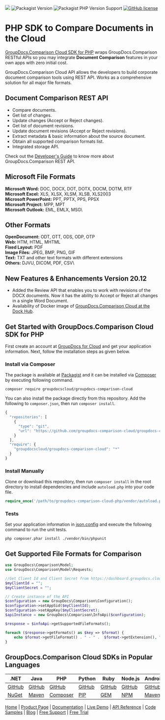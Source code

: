 ![](https://img.shields.io/badge/api-v2.0-lightgrey) ![Packagist Version](https://img.shields.io/packagist/v/groupdocscloud/groupdocs-comparison-cloud) ![Packagist PHP Version Support](https://img.shields.io/packagist/php-v/groupdocscloud/groupdocs-comparison-cloud) [![GitHub license](https://img.shields.io/github/license/groupdocs-comparison-cloud/groupdocs-comparison-cloud-php)](https://github.com/groupdocs-comparison-cloud/groupdocs-comparison-cloud-php/blob/master/LICENSE)

# PHP SDK to Compare Documents in the Cloud

[GroupDocs.Comparison Cloud SDK for PHP](https://products.groupdocs.cloud/comparison/php) wraps GroupDocs.Comparison RESTful APIs so you may integrate **Document Comparison** features in your own apps with zero initial cost.

GroupDocs.Comparison Cloud API allows the developers to build corporate document comparison tools using REST API. Works as a comprehensive solution for all major file formats.

## Document Comparison REST API

- Compare documents.
- Get list of changes.
- Update changes (Accept or Reject changes).
- Get list of document revisions.
- Update document revisions (Accept or Reject revisions).
- Extract metadata & basic information about the source document.
- Obtain all supported comparison formats list.
- Integrated storage API.

Check out the [Developer's Guide](https://docs.groupdocs.cloud/comparison/developer-guide/) to know more about GroupDocs.Comparison REST API.

## Microsoft File Formats

**Microsoft Word:** DOC, DOCX, DOT, DOTX, DOCM, DOTM, RTF\
**Microsoft Excel:** XLS, XLSX, XLSM, XLSB, XLS2003\
**Microsoft PowerPoint:** PPT, PPTX, PPS, PPSX\
**Microsoft Project:** MPP, MPT\
**Microsoft Outlook:** EML, EMLX, MSG\

## Other Formats

**OpenDocument:** ODT, OTT, ODS, ODP, OTP\
**Web:** HTM, HTML, MHTML\
**Fixed Layout:** PDF\
**Image Files:** JPEG, BMP, PNG, GIF\
**Text:** TXT and other text formats with different extensions\
**Others:** DJVU, DICOM, PDF, CSV\
## New Features & Enhancements Version 20.12
- Added the Review API that enables you to work with revisions of the DOCX documents. Now it has the ability to Accept or Reject all changes in a single Word Document.
- Availability of Docker image of [GroupDocs.Comparison Cloud at the Dock Hub](https://hub.docker.com/r/groupdocs/comparison-cloud).


## Get Started with GroupDocs.Comparison Cloud SDK for PHP

First create an account at [GroupDocs for Cloud](https://dashboard.groupdocs.cloud/) and get your application information. Next, follow the installation steps as given below.

### Install via Composer

The package is available at [Packagist](https://packagist.org/) and it can be installed via [Composer](http://getcomposer.org/) by executing following command.

```shell
composer require groupdocscloud/groupdocs-comparison-cloud
```

You can also install the package directly from this repository. Add the following to `composer.json`, then run `composer install`.

```javascript
{
  "repositories": [
    {
      "type": "git",
      "url": "https://github.com/groupdocs-comparison-cloud/groupdocs-comparison-cloud-php.git"
    }
  ],
  "require": {
    "groupdocscloud/groupdocs-comparison-cloud": "*"
  }
}
```

### Install Manually

Clone or download this repository, then run `composer install` in the root directory to install dependencies and include `autoload.php` into your code file.

```php
require_once('/path/to/groupdocs-comparison-cloud-php/vendor/autoload.php');
```

### Tests

Set your application information in [json.config](tests/GroupDocs/Comparison/config.json) and execute the following command to run the unit tests.

```shell
php composer.phar install ./vendor/bin/phpunit
```

## Get Supported File Formats for Comparison

```php
use GroupDocs\Comparison\Model;
use GroupDocs\Comparison\Model\Requests;

//Get Client Id and Client Secret from https://dashboard.groupdocs.cloud
$myClientId = "";
$myClientSecret = "";

// Create instance of the API
$configuration = new GroupDocs\Comparison\Configuration();
$configuration->setAppSid($myClientId);
$configuration->setAppKey($myClientSecret);
$apiInstance = new GroupDocs\Comparison\InfoApi($configuration);

$response = $infoApi->getSupportedFileFormats();

foreach ($response->getFormats() as $key => $format) {
	echo $format->getFileFormat() . " - " .  $format->getExtension(), "\n";
}
```
## GroupDocs.Comparison Cloud SDKs in Popular Languages

| .NET | Java | PHP | Python | Ruby | Node.js | Android |
|---|---|---|---|---|---|---|
| [GitHub](https://github.com/groupdocs-comparison-cloud/groupdocs-comparison-cloud-dotnet) | [GitHub](https://github.com/groupdocs-comparison-cloud/groupdocs-comparison-cloud-java) | [GitHub](https://github.com/groupdocs-comparison-cloud/groupdocs-comparison-cloud-php) | [GitHub](https://github.com/groupdocs-comparison-cloud/groupdocs-comparison-cloud-python) | [GitHub](https://github.com/groupdocs-comparison-cloud/groupdocs-comparison-cloud-ruby)  | [GitHub](https://github.com/groupdocs-comparison-cloud/groupdocs-comparison-cloud-node) | [GitHub](https://github.com/groupdocs-comparison-cloud/groupdocs-comparison-cloud-android) |
| [NuGet](https://www.nuget.org/packages/GroupDocs.Comparison-Cloud/) | [Maven](https://repository.groupdocs.cloud/webapp/#/artifacts/browse/tree/General/repo/com/groupdocs/groupdocs-comparison-cloud) | [Composer](https://packagist.org/packages/groupdocscloud/groupdocs-comparison-cloud) | [PIP](https://pypi.org/project/groupdocs-comparison-cloud/) | [GEM](https://rubygems.org/gems/groupdocs_comparison_cloud)  | [NPM](https://www.npmjs.com/package/groupdocs-comparison-cloud) | [Maven](https://repository.groupdocs.cloud/webapp/#/artifacts/browse/tree/General/repo/com/groupdocs/groupdocs-comparison-cloud) |

[Home](https://www.groupdocs.cloud/) | [Product Page](https://products.groupdocs.cloud/comparison/php) | [Documentation](https://docs.groupdocs.cloud/comparison/) | [Live Demo](https://products.groupdocs.app/comparison/total) | [API Reference](https://apireference.groupdocs.cloud/comparison/) | [Code Samples](https://github.com/groupdocs-comparison-cloud/groupdocs-comparison-cloud-php-samples) | [Blog](https://blog.groupdocs.cloud/category/comparison/) | [Free Support](https://forum.groupdocs.cloud/c/comparison) | [Free Trial](https://dashboard.groupdocs.cloud)
